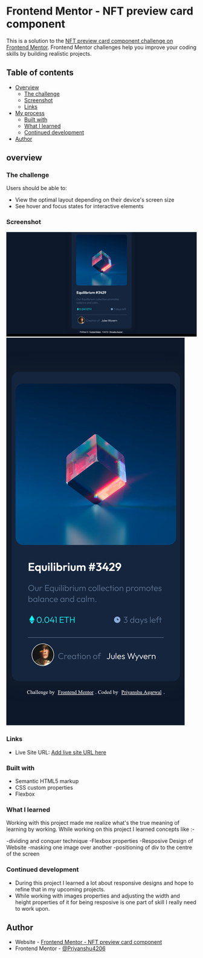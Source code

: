 # Frontend Mentor - NFT preview card component

This is a solution to the [NFT preview card component challenge on Frontend Mentor](https://www.frontendmentor.io/challenges/nft-preview-card-component-SbdUL_w0U). Frontend Mentor challenges help you improve your coding skills by building realistic projects. 

## Table of contents

- [Overview](#overview)
  - [The challenge](#the-challenge)
  - [Screenshot](#screenshot)
  - [Links](#links)
- [My process](#my-process)
  - [Built with](#built-with)
  - [What I learned](#what-i-learned)
  - [Continued development](#continued-development)
- [Author](#author)

## overview
### The challenge

Users should be able to:

- View the optimal layout depending on their device's screen size
- See hover and focus states for interactive elements

### Screenshot

![](./screenshot_desktop.png)
![](./screenshot_phone.png)

### Links

- Live Site URL: [Add live site URL here](https://nft-preview-card-component4206.netlify.app/)

### Built with

- Semantic HTML5 markup
- CSS custom properties
- Flexbox


### What I learned

Working with this project made me realize what's the true meaning of learning by working.
While working on this project I learned concepts like :-

-dividing and conquer technique
-Flexbox properties 
-Resposive Design of Website 
-masking one image over another
-positioning of div to the centre of the screen

### Continued development

- During this project I learned a lot about responsive designs and hope to refine that in my upcoming projects.
- While working with images properties and adjusting the width and height properties of it for being resposive is one part of skill I really need to work upon.

## Author

- Website - [Frontend Mentor - NFT preview card component](https://nft-preview-card-component4206.netlify.app/)
- Frontend Mentor - [@Priyanshu4206](https://www.frontendmentor.io/profile/Priyanshu4206)
